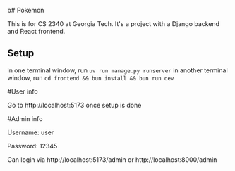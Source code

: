 b# Pokemon

This is for CS 2340 at Georgia Tech. It's a project with a Django backend and React frontend.

## Setup
in one terminal window, run `uv run manage.py runserver`
in another terminal window, run `cd frontend && bun install && bun run dev`

#User info

Go to http://localhost:5173 once setup is done

#Admin info

Username: user

Password: 12345

Can login via http://localhost:5173/admin or http://localhost:8000/admin
